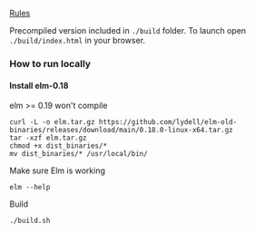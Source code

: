 [Rules](https://en.wikipedia.org/wiki/Conway%27s_Game_of_Life#Rules)


Precompiled version included in `./build` folder. To launch open `./build/index.html` in your browser. 


### How to run locally

#### Install elm-0.18
elm >= 0.19 won't compile

```
curl -L -o elm.tar.gz https://github.com/lydell/elm-old-binaries/releases/download/main/0.18.0-linux-x64.tar.gz
tar -xzf elm.tar.gz
chmod +x dist_binaries/*
mv dist_binaries/* /usr/local/bin/
```
Make sure Elm is working 
```
elm --help
```
Build
```
./build.sh
```

